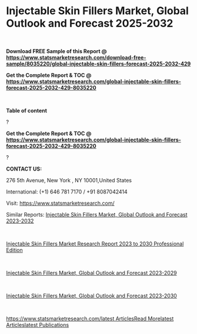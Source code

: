 <h1>Injectable Skin Fillers Market, Global Outlook and Forecast 2025-2032</h1><br/><p><strong>Download FREE Sample of this Report @ <a href="https://www.statsmarketresearch.com/download-free-sample/8035220/global-injectable-skin-fillers-forecast-2025-2032-429">https://www.statsmarketresearch.com/download-free-sample/8035220/global-injectable-skin-fillers-forecast-2025-2032-429</a></strong></p>
 
 
 
 <div><b>Get the Complete Report & TOC @ <a href="https://www.statsmarketresearch.com/global-injectable-skin-fillers-forecast-2025-2032-429-8035220">https://www.statsmarketresearch.com/global-injectable-skin-fillers-forecast-2025-2032-429-8035220</a></b></div>
 
 
 
 <p><br />
 
 <b>Table of content</b></p>
 
 
 
 <p>? </p>
 
 
 
 <div><b>Get the Complete Report & TOC @ <a href="https://www.statsmarketresearch.com/global-injectable-skin-fillers-forecast-2025-2032-429-8035220">https://www.statsmarketresearch.com/global-injectable-skin-fillers-forecast-2025-2032-429-8035220</a></b></div>
 
 
 
 <p>? </p>
 
 
 
 <p><b>CONTACT US:</b><br />
 
 276 5th Avenue, New York , NY 10001,United States<br />
 
 International: (+1) 646 781 7170 / +91 8087042414<br />
 
 Visit: <a href="https://www.statsmarketresearch.com/">https://www.statsmarketresearch.com/</a><br />
 
 Similar Reports: <a href="https://www.statsmarketresearch.com/global-injectable-skin-fillers-forecast-2025-2032-429-8035220">Injectable Skin Fillers Market, Global Outlook and Forecast 2023-2032</a><br />
 
 <br />
 
 <a href="https://www.statsmarketresearch.com/global-injectable-skin-fillers-forecast-2025-2032-429-8035220">Injectable Skin Fillers Market Research Report 2023 to 2030 Professional Edition</a><br />
 
 <br />
 
 <a href="https://www.statsmarketresearch.com/global-injectable-skin-fillers-forecast-2025-2032-429-8035220">Injectable Skin Fillers Market, Global Outlook and Forecast 2023-2029</a><br />
 
 <br />
 
 <a href="https://www.statsmarketresearch.com/global-injectable-skin-fillers-forecast-2025-2032-429-8035220">Injectable Skin Fillers Market, Global Outlook and Forecast 2023-2030</a><br />
 
 <br />
 
 <a href="https://gyeongbokgung.com">https://www.statsmarketresearch.com/</a><a href="https://hallyeomaritime.com">latest Articles</a><a href="https://jingwansa.com">Read More</a><a href="https://nguoiviet.jp/">latest Articles</a><a href="https://www.intelmarketresearch.com/">latest Publications</a></p>